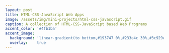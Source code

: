 ```yaml
---
layout: post
title: HTML-CSS-JavaScript Web Apps
image: /assets/img/mini-projects/html-css-javascript.gif
caption: A collection of HTML-CSS-JavaScript based Web Programs
accent_color: '#4fb1ba'
accent_image:
  background: 'linear-gradient(to bottom,#193747 0%,#233e4c 30%,#3c929e 50%,#d5d5d4 70%,#cdccc8 100%)'
  overlay:    true
---
```

